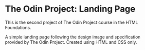 # The Odin Project: Landing Page

This is the second project of The Odin Project course in the HTML Foundations.

A simple landing page following the design image and specification provided by The Odin Project. Created using HTML and CSS only.